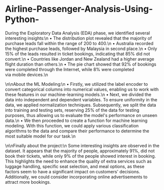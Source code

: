 # Airline-Passenger-Analysis-Using-Python-

During the Exploratory Data Analysis (EDA) phase, we identified several interesting insights:\n
• The distribution plot revealed that the majority of purchase leads fall within the range of 200 to 400.\n
• Australia recorded the highest purchase leads, followed by Malaysia in second place.\n
• Only 15% of the leads resulted in ticket bookings, indicating that 85% did not convert.\n
• Countries like Jordan and New Zealand had a higher average flight duration than others.\n
• The pie chart showed that 92% of bookings were completed through the Internet, while 8% were completed via mobile devices.\n

\n\nAbout the ML Modeling:\n
• Firstly, we utilized the label encoder to convert categorical columns into numerical values, enabling us to work with these features in our machine-learning models.\n
• Next, we divided the data into independent and dependent variables. To ensure uniformity in the data, we applied normalization techniques.
Subsequently, we split the data into training and testing sets, reserving 25% of the data for testing purposes, thus allowing us to evaluate the model's performance on unseen data.\n
• We then proceeded to create a function for machine learning modeling. With this function, we could apply various classification algorithms to the data and compare their performance to determine the most suitable model for our task.\n

\n\nFinally about the project:\n
Some interesting insights are observed in the dataset. It appears that the majority of people, approximately 91%, did not book their tickets, while only 9% of the people showed interest in booking. This highlights the need to enhance the quality of extra services such as luggage handling, specific seat selection, and meal options, as these factors seem to have a significant impact on customers' decisions. Additionally, we could consider incorporating online advertisements to attract more bookings.
